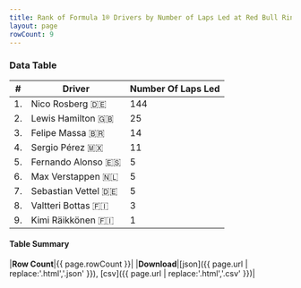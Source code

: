 ```yaml
---
title: Rank of Formula 1® Drivers by Number of Laps Led at Red Bull Ring
layout: page
rowCount: 9
---
```


<canvas id="chart" width="400" height="180"></canvas>
<script>
var data = {
    "datasets": [
        {
            "backgroundColor": [
                "#f3a935",
                "#f3a935",
                "#f3a935",
                "#f3a935",
                "#f3a935",
                "#f3a935",
                "#f3a935",
                "#f3a935",
                "#f3a935"
            ],
            "borderColor": [
                "#f68639",
                "#f68639",
                "#f68639",
                "#f68639",
                "#f68639",
                "#f68639",
                "#f68639",
                "#f68639",
                "#f68639"
            ],
            "borderWidth": 1,
            "data": [
                144.0,
                25.0,
                14.0,
                11.0,
                5.0,
                5.0,
                5.0,
                3.0,
                1.0
            ],
            "label": "Number Of Laps Led"
        }
    ],
    "labels": [
        "Nico Rosberg",
        "Lewis Hamilton",
        "Felipe Massa",
        "Sergio Pérez",
        "Fernando Alonso",
        "Max Verstappen",
        "Sebastian Vettel",
        "Valtteri Bottas",
        "Kimi Räikkönen"
    ]
};
var options = {
  legend: {
    display: false
  },
  scales: {
    xAxes: [{
      ticks: {
        beginAtZero: true,
        maxRotation: 180,
        display: window.innerWidth > 800
      }
    }],
    yAxes: [{
      ticks: {
        beginAtZero: true
      }
    }]
  },
  onResize: function(chart, size) {
    chart.options.scales.xAxes[0].ticks.display = size.width > 800;
  }
};
var chart = new Chart("chart", {
    data: data,
    type: 'bar',
    options: options
});
</script>

<!-- div id="chart-navigation">
<button onclick="window.location = chart.toBase64Image();">Save as Image</button>
<button onclick="window.location = chart.toBase64Image();">Hello</button>
<button onclick="window.location = chart.toBase64Image();">Hello</button>
<select>
<option>one</option>
<option>two</option>
<option>three</option>
</select>
</div -->




### Data Table

| # | Driver | Number Of Laps Led |
|--|--|--|
| 1. | Nico Rosberg 🇩🇪 | 144 |
| 2. | Lewis Hamilton 🇬🇧 | 25 |
| 3. | Felipe Massa 🇧🇷 | 14 |
| 4. | Sergio Pérez 🇲🇽 | 11 |
| 5. | Fernando Alonso 🇪🇸 | 5 |
| 6. | Max Verstappen 🇳🇱 | 5 |
| 7. | Sebastian Vettel 🇩🇪 | 5 |
| 8. | Valtteri Bottas 🇫🇮 | 3 |
| 9. | Kimi Räikkönen 🇫🇮 | 1 |

#### Table Summary

|**Row Count**|{{ page.rowCount }}|
|**Download**|[json]({{ page.url | replace:'.html','.json' }}), [csv]({{ page.url | replace:'.html','.csv' }})|
